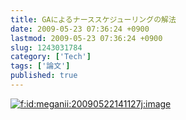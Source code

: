 ```yaml
---
title: GAによるナーススケジューリングの解法
date: 2009-05-23 07:36:24 +0900
lastmod: 2009-05-23 07:36:24 +0900
slug: 1243031784
category: ['Tech']
tags: ['論文']
published: true
---
```




<p><span itemscope itemtype="http://schema.org/Photograph"><a href="http://f.hatena.ne.jp/meganii/20090522141127" class="hatena-fotolife" itemprop="url"><img src="https://cdn-ak.f.st-hatena.com/images/fotolife/m/meganii/20090522/20090522141127.jpg" alt="f:id:meganii:20090522141127j:image" title="f:id:meganii:20090522141127j:image" class="hatena-fotolife" itemprop="image"></a></span></p>

